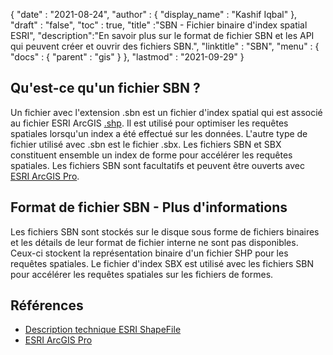 {
  "date" : "2021-08-24",
  "author" : {
    "display_name" : "Kashif Iqbal"
},
  "draft" : "false",
  "toc" : true,
  "title" :"SBN - Fichier binaire d'index spatial ESRI",
  "description":"En savoir plus sur le format de fichier SBN et les API qui peuvent créer et ouvrir des fichiers SBN.",
  "linktitle" : "SBN",
  "menu" : {
    "docs" : {
      "parent" : "gis"
}
},
  "lastmod" : "2021-09-29"
}

## Qu'est-ce qu'un fichier SBN ?

Un fichier avec l'extension .sbn est un fichier d'index spatial qui est associé au fichier ESRI ArcGIS [.shp](/fr/gis/shp/). Il est utilisé pour optimiser les requêtes spatiales lorsqu'un index a été effectué sur les données. L'autre type de fichier utilisé avec .sbn est le fichier .sbx. Les fichiers SBN et SBX constituent ensemble un index de forme pour accélérer les requêtes spatiales. Les fichiers SBN sont facultatifs et peuvent être ouverts avec [ESRI ArcGIS Pro](https://www.esri.com/en-us/arcgis/products/arcgis-pro/overview).

## Format de fichier SBN - Plus d'informations

Les fichiers SBN sont stockés sur le disque sous forme de fichiers binaires et les détails de leur format de fichier interne ne sont pas disponibles. Ceux-ci stockent la représentation binaire d'un fichier SHP pour les requêtes spatiales. Le fichier d'index SBX est utilisé avec les fichiers SBN pour accélérer les requêtes spatiales sur les fichiers de formes.

## Références

* [Description technique ESRI ShapeFile](https://www.esri.com/content/dam/esrisites/sitecore-archive/Files/Pdfs/library/whitepapers/pdfs/shapefile.pdf)
* [ESRI ArcGIS Pro](https://www.esri.com/en-us/arcgis/products/arcgis-pro/overview)

